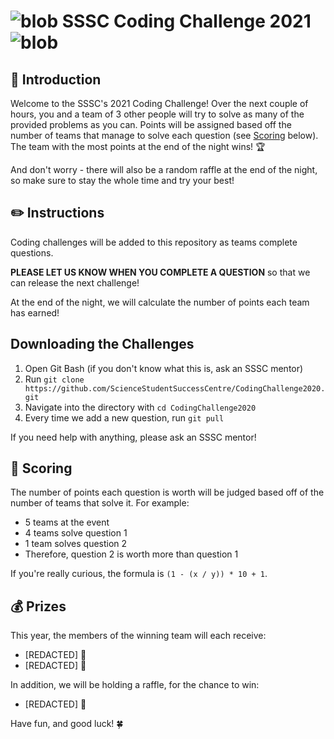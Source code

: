 # ![blob](https://emojis.slackmojis.com/emojis/images/1471119456/981/fast_parrot.gif?1471119456) SSSC Coding Challenge 2021 ![blob](https://emojis.slackmojis.com/emojis/images/1471119456/981/fast_parrot.gif?1471119456)

## 🥳 Introduction

Welcome to the SSSC's 2021 Coding Challenge! Over the next couple of hours, you and a team of 3 other people will try to solve as many of the provided problems as you can. Points will be assigned based off the number of teams that manage to solve each question (see [Scoring](#-scoring) below). The team with the most points at the end of the night wins! 🏆

And don't worry - there will also be a random raffle at the end of the night, so make sure to stay the whole time and try your best!

## ✏️ Instructions

Coding challenges will be added to this repository as teams complete questions.

**PLEASE LET US KNOW WHEN YOU COMPLETE A QUESTION** so that we can release the next challenge!

At the end of the night, we will calculate the number of points each team has earned!

## Downloading the Challenges

1. Open Git Bash (if you don't know what this is, ask an SSSC mentor)
2. Run `git clone https://github.com/ScienceStudentSuccessCentre/CodingChallenge2020.git`
3. Navigate into the directory with `cd CodingChallenge2020`
4. Every time we add a new question, run `git pull`

If you need help with anything, please ask an SSSC mentor!

## 💯 Scoring

The number of points each question is worth will be judged based off of the number of teams that solve it. For example:

- 5 teams at the event
- 4 teams solve question 1
- 1 team solves question 2
- Therefore, question 2 is worth more than question 1

If you're really curious, the formula is `(1 - (x / y)) * 10 + 1`.

## 💰 Prizes

This year, the members of the winning team will each receive:

- [REDACTED] 🤯
- [REDACTED] 🤯

In addition, we will be holding a raffle, for the chance to win:

- [REDACTED] 🤯

Have fun, and good luck! 🍀
